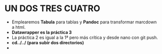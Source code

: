 # UN DOS TRES CUATRO

- Emplearemos **Tabula** para tablas y **Pandoc** para transformar marcdown a html.
- **Datawrapper es la práctica 3**
- La práctica 2 es igual a la 1ª pero más crítica y desde nano con git push.
- **cd../../ (para subir dos directorios)**
- 

